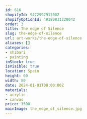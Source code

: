 ```yaml
---
id: 616
shopifyId: 9472997917002
shopifyOptionId: 49180831220042
order: 3
title: The edge of Silence
slug: the-edge-of-silence
url: art-works/the-edge-of-silence
aliases: []
categories:
- shibari
- painting
inStock: true
isVisible: true
location: Spain
height: 60
width: 80
date: 2024-01-01T00:00:00Z
materials:
- acrylic
- canvas
price: 3500
mainImage: the_edge_of_silence.jpg
---
```

